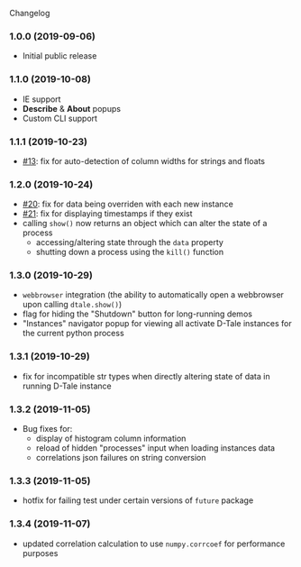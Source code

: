Changelog

### 1.0.0 (2019-09-06)

  * Initial public release

### 1.1.0 (2019-10-08)

  * IE support
  * **Describe** & **About** popups
  * Custom CLI support

### 1.1.1 (2019-10-23)

  * [#13](https://github.com/man-group/dtale/issues/13): fix for auto-detection of column widths for strings and floats

### 1.2.0 (2019-10-24)

  * [#20](https://github.com/man-group/dtale/issues/13): fix for data being overriden with each new instance
  * [#21](https://github.com/man-group/dtale/issues/13): fix for displaying timestamps if they exist
  * calling `show()` now returns an object which can alter the state of a process
    * accessing/altering state through the `data` property 
    * shutting down a process using the `kill()` function

### 1.3.0 (2019-10-29)
  
  * `webbrowser` integration (the ability to automatically open a webbrowser upon calling `dtale.show()`)
  * flag for hiding the "Shutdown" button for long-running demos
  * "Instances" navigator popup for viewing all activate D-Tale instances for the current python process

### 1.3.1 (2019-10-29)
  
  * fix for incompatible str types when directly altering state of data in running D-Tale instance

### 1.3.2 (2019-11-05)

  * Bug fixes for:
    * display of histogram column information
    * reload of hidden "processes" input when loading instances data
    * correlations json failures on string conversion

### 1.3.3 (2019-11-05)

  * hotfix for failing test under certain versions of `future` package

### 1.3.4 (2019-11-07)

  * updated correlation calculation to use `numpy.corrcoef` for performance purposes

